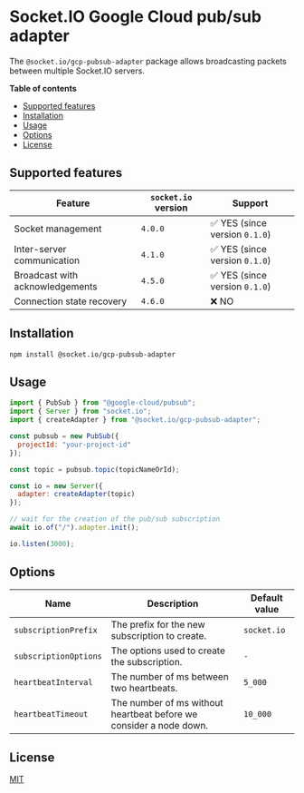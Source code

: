 # Socket.IO Google Cloud pub/sub adapter

The `@socket.io/gcp-pubsub-adapter` package allows broadcasting packets between multiple Socket.IO servers.

**Table of contents**

- [Supported features](#supported-features)
- [Installation](#installation)
- [Usage](#usage)
- [Options](#options)
- [License](#license)

## Supported features

| Feature                         | `socket.io` version | Support                                        |
|---------------------------------|---------------------|------------------------------------------------|
| Socket management               | `4.0.0`             | :white_check_mark: YES (since version `0.1.0`) |
| Inter-server communication      | `4.1.0`             | :white_check_mark: YES (since version `0.1.0`) |
| Broadcast with acknowledgements | `4.5.0`             | :white_check_mark: YES (since version `0.1.0`) |
| Connection state recovery       | `4.6.0`             | :x: NO                                         |

## Installation

```
npm install @socket.io/gcp-pubsub-adapter
```

## Usage

```js
import { PubSub } from "@google-cloud/pubsub";
import { Server } from "socket.io";
import { createAdapter } from "@socket.io/gcp-pubsub-adapter";

const pubsub = new PubSub({
  projectId: "your-project-id"
});

const topic = pubsub.topic(topicNameOrId);

const io = new Server({
  adapter: createAdapter(topic)
});

// wait for the creation of the pub/sub subscription
await io.of("/").adapter.init();

io.listen(3000);
```

## Options

| Name                  | Description                                                                                                       | Default value  |
|-----------------------|-------------------------------------------------------------------------------------------------------------------|----------------|
| `subscriptionPrefix`  | The prefix for the new subscription to create.                                                                    | `socket.io`    |
| `subscriptionOptions` | The options used to create the subscription.                                                                      | `-`            |
| `heartbeatInterval`   | The number of ms between two heartbeats.                                                                          | `5_000`        |
| `heartbeatTimeout`    | The number of ms without heartbeat before we consider a node down.                                                | `10_000`       |

## License

[MIT](LICENSE)
